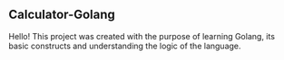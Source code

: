 ## Calculator-Golang
Hello! 
This project was created with the purpose of learning Golang, its basic constructs and understanding the logic of the language. 
